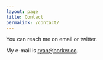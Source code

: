 ```yaml
---
layout: page
title: Contact
permalink: /contact/
---
```


You can reach me on email or twitter.

My e-mail is [ryan@borker.co](mailto:ryan@borker.co).